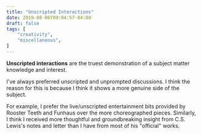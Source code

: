 ```yaml
---
title: "Unscripted Interactions"
date: 2019-08-06T09:04:57-04:00
draft: false
tags: [
	"creativity",
	"miscellaneous",
]
---
```

**Unscripted interactions** are the truest demonstration of a subject matter knowledge and interest.

I've always preferred unscripted and unprompted discussions. I think the reason for this is because I think it shows a more genuine side of the subject.

For example, I prefer the live/unscripted entertainment bits provided by Rooster Teeth and Funhaus over the more choreographed pieces. Similarly, I think I received more thoughtful and groundbreaking insight from C.S. Lewis's notes and letter than I have from most of his "official" works.
